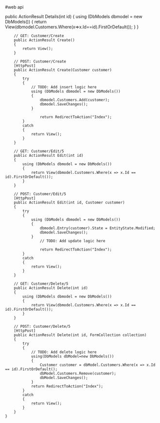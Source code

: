 #web api

  public ActionResult Details(int id)
        {
            using (DbModels dbmodel = new DbModels())
            {
                return View(dbmodel.Customers.Where(x=>x.Id==id).FirstOrDefault());
            }
        }

        // GET: Customer/Create
        public ActionResult Create()
        {
            return View();
        }

        // POST: Customer/Create
        [HttpPost]
        public ActionResult Create(Customer customer)
        {
            try
            {
                // TODO: Add insert logic here
                using (DbModels dbmodel = new DbModels())
                {
                    dbmodel.Customers.Add(customer);
                    dbmodel.SaveChanges();
                }

                    return RedirectToAction("Index");
            }
            catch
            {
                return View();
            }
        }

        // GET: Customer/Edit/5
        public ActionResult Edit(int id)
        {
            using (DbModels dbmodel = new DbModels())
            {
                return View(dbmodel.Customers.Where(x => x.Id == id).FirstOrDefault());
            }
        }

        // POST: Customer/Edit/5
        [HttpPost]
        public ActionResult Edit(int id, Customer customer)
        {
            try
            {
                using (DbModels dbmodel = new DbModels())
                {
                    dbmodel.Entry(customer).State = EntityState.Modified;
                    dbmodel.SaveChanges();
                }
                    // TODO: Add update logic here

                    return RedirectToAction("Index");
            }
            catch
            {
                return View();
            }
        }

        // GET: Customer/Delete/5
        public ActionResult Delete(int id)
        {
            using (DbModels dbmodel = new DbModels())
            {
                return View(dbmodel.Customers.Where(x => x.Id == id).FirstOrDefault());
            }
        }

        // POST: Customer/Delete/5
        [HttpPost]
        public ActionResult Delete(int id, FormCollection collection)
        {
            try
            {
                // TODO: Add delete logic here
                using(DbModels dbModel=new DbModels())
                {
                    Customer customer = dbModel.Customers.Where(x => x.Id == id).FirstOrDefault();
                    dbModel.Customers.Remove(customer);
                    dbModel.SaveChanges();
                }
                return RedirectToAction("Index");
            }
            catch
            {
                return View();
            }
        }
    }
